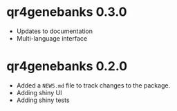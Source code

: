 # qr4genebanks 0.3.0

* Updates to documentation
* Multi-language interface

# qr4genebanks 0.2.0

* Added a `NEWS.md` file to track changes to the package.
* Adding shiny UI
* Adding shiny tests
